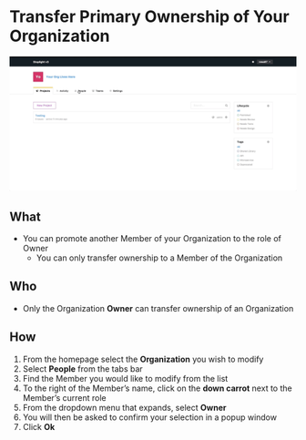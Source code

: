 # Transfer Primary Ownership of Your Organization

![](/assets/gifs/org-transfer.gif)
 
## What 
* You can promote another Member of your Organization to the role of Owner
    * You can only transfer ownership to a Member of the Organization
## Who 
* Only the Organization **Owner** can transfer ownership of an Organization 
## How
1. From the homepage select the **Organization** you wish to modify 
2. Select **People** from the tabs bar 
3. Find the Member you would like to modify from the list 
4. To the right of the Member’s name, click on the **down carrot** next to the Member’s current role 
5. From the dropdown menu that expands, select **Owner** 
6. You will then be asked to confirm your selection in a popup window
7. Click **Ok** 
